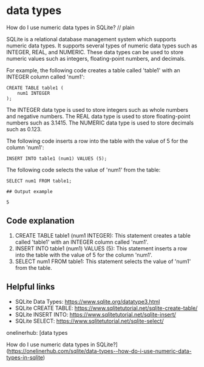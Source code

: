 # data types

How do I use numeric data types in SQLite?
// plain

SQLite is a relational database management system which supports numeric data types. It supports several types of numeric data types such as INTEGER, REAL, and NUMERIC. These data types can be used to store numeric values such as integers, floating-point numbers, and decimals.

For example, the following code creates a table called 'table1' with an INTEGER column called 'num1':
```
CREATE TABLE table1 (
    num1 INTEGER
);
```

The INTEGER data type is used to store integers such as whole numbers and negative numbers. The REAL data type is used to store floating-point numbers such as 3.1415. The NUMERIC data type is used to store decimals such as 0.123.

The following code inserts a row into the table with the value of 5 for the column 'num1':
```
INSERT INTO table1 (num1) VALUES (5);
```

The following code selects the value of 'num1' from the table:
```
SELECT num1 FROM table1;

## Output example

5
```

## Code explanation


1. CREATE TABLE table1 (num1 INTEGER): This statement creates a table called 'table1' with an INTEGER column called 'num1'.
2. INSERT INTO table1 (num1) VALUES (5): This statement inserts a row into the table with the value of 5 for the column 'num1'.
3. SELECT num1 FROM table1: This statement selects the value of 'num1' from the table.

## Helpful links

- SQLite Data Types: https://www.sqlite.org/datatype3.html
- SQLite CREATE TABLE: https://www.sqlitetutorial.net/sqlite-create-table/
- SQLite INSERT INTO: https://www.sqlitetutorial.net/sqlite-insert/
- SQLite SELECT: https://www.sqlitetutorial.net/sqlite-select/

onelinerhub: [data types

How do I use numeric data types in SQLite?](https://onelinerhub.com/sqlite/data-types--how-do-i-use-numeric-data-types-in-sqlite)